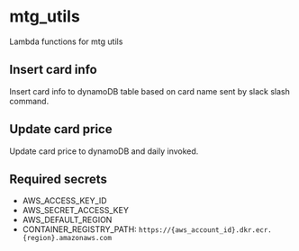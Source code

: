 # mtg_utils

Lambda functions for mtg utils

## Insert card info

Insert card info to dynamoDB table based on card name sent by slack slash command.

## Update card price

Update card price to dynamoDB and daily invoked.

## Required secrets
- AWS_ACCESS_KEY_ID
- AWS_SECRET_ACCESS_KEY
- AWS_DEFAULT_REGION
- CONTAINER_REGISTRY_PATH: `https://{aws_account_id}.dkr.ecr.{region}.amazonaws.com`
